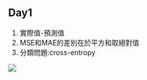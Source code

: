 ## Day1
1. 實際值-預測值
2. MSE和MAE的差別在於平方和取絕對值
3. 分類問題:cross-entropy

![](https://i.imgur.com/lbCBAb8.png)
